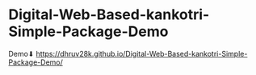# Digital-Web-Based-kankotri-Simple-Package-Demo

Demo⬇
https://dhruv28k.github.io/Digital-Web-Based-kankotri-Simple-Package-Demo/
